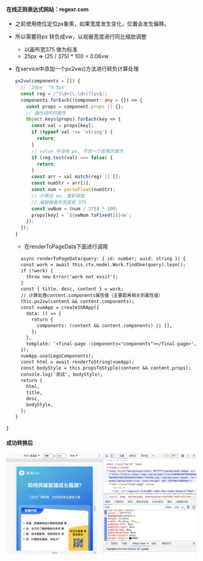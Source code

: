 #### 在线正则表达式网站：regexr.com

* 之前使用绝位定位px象素，如果宽度发生变化，位置会发生偏移。
* 所以需要将px 转负成vw，以视器宽度进行同比缩放调整

  * 以画布宽375 做为标准
  * 25px => (25 / 375) * 100 = 0.06vw
* 在service中添加一个px2vw()方法进行转负计算处理

  ```typescript
  px2vw(components = []) {
    // '10px' '9.5px'
    const reg = /^(\d+(\.\d+)?)px$/;
    components.forEach((component: any = {}) => {
      const props = component.props || {};
      // 遍历组件的属性
      Object.keys(props).forEach(key => {
        const val = props[key];
        if (typeof val !== 'string') {
          return;
        }
        // value 中没有 px, 不是一个距离的属性
        if (reg.test(val) === false) {
          return;
        }
        const arr = val.match(reg) || [];
        const numStr = arr[1];
        const num = parseFloat(numStr);
        // 计算出 vw, 重新赋值
        // 编辑器画布宽度是 375
        const vwNum = (num / 375) * 100;
        props[key] = `${vwNum.toFixed(2)}vw`;
      });
    });
  }
  ```

  * 在renderToPageData下面进行调用

  ```typeseript
    async renderToPageData(query: { id: number; uuid: string }) {
    const work = await this.ctx.model.Work.findOne(query).lean();
    if (!work) {
      throw new Error('work not exsit');
    }
    const { title, desc, content } = work;
    // 计算处理content.components属性值（主要距离相关的属性值）
    this.px2vw(content && content.components);
    const vueApp = createSSRApp({
      data: () => {
        return {
          components: (content && content.components) || [],
        };
      },
      template: '<final-page :components="components"></final-page>',
    });
    vueApp.use(LegoComponents);
    const html = await renderToString(vueApp);
    const bodyStyle = this.propsToStyple(content && content.props);
    console.log('测试', bodyStyle);
    return {
      html,
      title,
      desc,
      bodyStyle,
    };
  }
  ```

}

#### 成功转换后

![1668020987626](image/5-5px转换成vw/1668020987626.png)
